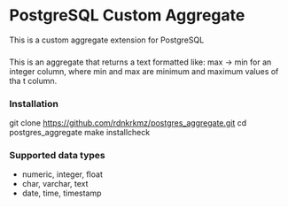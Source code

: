 # PostgreSQL Custom Aggregate
This is a custom aggregate extension for PostgreSQL

### 
This is an aggregate that returns a text formatted like: max -> min for an integer column, where min and max are minimum and maximum values of tha
t column.

### Installation
git clone https://github.com/rdnkrkmz/postgres_aggregate.git
cd postgres_aggregate
make installcheck


### Supported data types
- numeric, integer, float
- char, varchar, text
- date, time, timestamp
